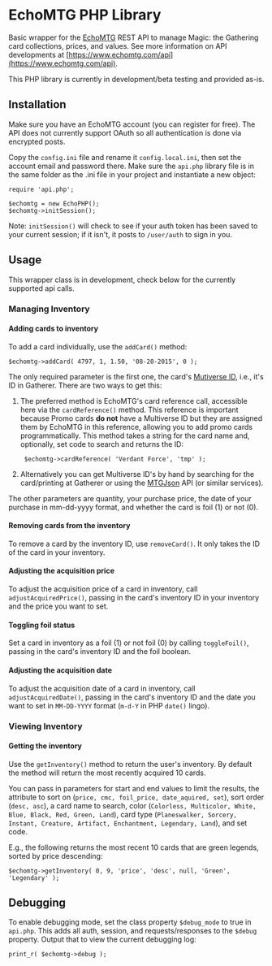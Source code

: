 # EchoMTG PHP Library
Basic wrapper for the [EchoMTG](https://www.echomtg.com) REST API to manage Magic: the Gathering card collections, prices, and values. See more information on API developments at [https://www.echomtg.com/api](https://www.echomtg.com/api).

This PHP library is currently in development/beta testing and provided as-is.

## Installation

Make sure you have an EchoMTG account (you can register for free). The API does not currently support OAuth so all authentication is done via encrypted posts.

Copy the `config.ini` file and rename it `config.local.ini`, then set the account email and password there. Make sure the `api.php` library file is in the same folder as the .ini file in your project and instantiate a new object:

    require 'api.php';

    $echomtg = new EchoPHP();
    $echomtg->initSession();

Note: `initSession()` will check to see if your auth token has been saved to your current session; if it isn't, it posts to `/user/auth` to sign in you.

## Usage

This wrapper class is in development, check below for the currently supported api calls.

### Managing Inventory

#### Adding cards to inventory

To add a card individually, use the `addCard()` method:

    $echomtg->addCard( 4797, 1, 1.50, '08-20-2015', 0 );

The only required parameter is the first one, the card's [Mutiverse ID](http://gatherer.wizards.com), i.e., it's ID in Gatherer. There are two ways to get this:

1. The preferred method is EchoMTG's card reference call, accessible here via the `cardReference()` method. This reference is important because Promo cards **do not** have a Multiverse ID but they are assigned them by EchoMTG in this reference, allowing you to add promo cards programmatically. This method takes a string for the card name and, optionally, set code to search and returns the ID:

        $echomtg->cardReference( 'Verdant Force', 'tmp' );

2. Alternatively you can get Multiverse ID's by hand by searching for the card/printing at Gatherer or using the [MTGJson](http://mtgjson.com) API (or similar services).

The other parameters are quantity, your purchase price, the date of your purchase in mm-dd-yyyy format, and whether the card is foil (1) or not (0).

#### Removing cards from the inventory

To remove a card by the inventory ID, use `removeCard()`. It only takes the ID of the card in your inventory.

#### Adjusting the acquisition price

To adjust the acquisition price of a card in inventory, call `adjustAcquiredPrice()`, passing in the card's inventory ID in your inventory and the price you want to set.

#### Toggling foil status

Set a card in inventory as a foil (1) or not foil (0) by calling `toggleFoil()`, passing in the card's inventory ID and the foil boolean.

#### Adjusting the acquisition date

To adjust the acquisition date of a card in inventory, call `adjustAcquiredDate()`, passing in the card's inventory ID and the date you want to set in `MM-DD-YYYY` format (`m-d-Y` in PHP `date()` lingo).

### Viewing Inventory

#### Getting the inventory

Use the `getInventory()` method to return the user's inventory. By default the method will return the most recently acquired 10 cards.

You can pass in parameters for start and end values to limit the results, the attribute to sort on (`price, cmc, foil_price, date_aquired, set`), sort order (`desc, asc`), a card name to search, color (`Colorless, Multicolor, White, Blue, Black, Red, Green, Land`), card type (`Planeswalker, Sorcery, Instant, Creature, Artifact, Enchantment, Legendary, Land`), and set code.

E.g., the following returns the most recent 10 cards that are green legends, sorted by price descending:

    $echomtg->getInventory( 0, 9, 'price', 'desc', null, 'Green', 'Legendary' );

## Debugging

To enable debugging mode, set the class property `$debug_mode` to true in `api.php`. This adds all auth, session, and requests/responses to the `$debug` property. Output that to view the current debugging log:

    print_r( $echomtg->debug );

